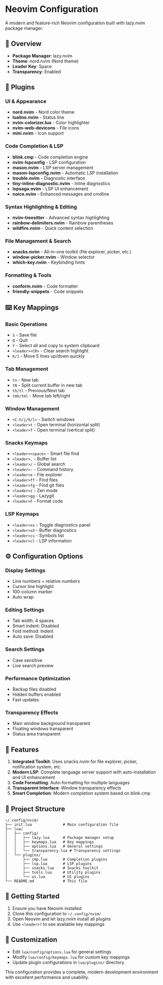 # Neovim Configuration

A modern and feature-rich Neovim configuration built with lazy.nvim package manager.

## 🎯 Overview

- **Package Manager**: lazy.nvim
- **Theme**: nord.nvim (Nord theme)
- **Leader Key**: Space
- **Transparency**: Enabled

## 🔌 Plugins

### UI & Appearance
- **nord.nvim** - Nord color theme
- **lualine.nvim** - Status line
- **nvim-colorizer.lua** - Color highlighter
- **nvim-web-devicons** - File icons
- **mini.nvim** - Icon support

### Code Completion & LSP
- **blink.cmp** - Code completion engine
- **nvim-lspconfig** - LSP configuration
- **mason.nvim** - LSP server management
- **mason-lspconfig.nvim** - Automatic LSP installation
- **trouble.nvim** - Diagnostic interface
- **tiny-inline-diagnostic.nvim** - Inline diagnostics
- **lspsaga.nvim** - LSP UI enhancement
- **noice.nvim** - Enhanced messages and cmdline

### Syntax Highlighting & Editing
- **nvim-treesitter** - Advanced syntax highlighting
- **rainbow-delimiters.nvim** - Rainbow parentheses
- **wildfire.nvim** - Quick content selection

### File Management & Search
- **snacks.nvim** - All-in-one toolkit (file explorer, picker, etc.)
- **window-picker.nvim** - Window selector
- **which-key.nvim** - Keybinding hints

### Formatting & Tools
- **conform.nvim** - Code formatter
- **friendly-snippets** - Code snippets

## ⌨️ Key Mappings

### Basic Operations
- `S` - Save file
- `Q` - Quit
- `Y` - Select all and copy to system clipboard
- `<leader><CR>` - Clear search highlight
- `K/J` - Move 5 lines up/down quickly

### Tab Management
- `tn` - New tab
- `tN` - Split current buffer in new tab
- `th/tl` - Previous/Next tab
- `tmh/tml` - Move tab left/right

### Window Management
- `<C-h/j/k/l>` - Switch windows
- `<leader>t` - Open terminal (horizontal split)
- `<leader>T` - Open terminal (vertical split)

### Snacks Keymaps
- `<leader><space>` - Smart file find
- `<leader>,` - Buffer list
- `<leader>/` - Global search
- `<leader>:` - Command history
- `<leader>e` - File explorer
- `<leader>ff` - Find files
- `<leader>fg` - Find git files
- `<leader>z` - Zen mode
- `<leader>gg` - Lazygit
- `<leader>F` - Format code

### LSP Keymaps
- `<leader>xx` - Toggle diagnostics panel
- `<leader>xX` - Buffer diagnostics
- `<leader>cs` - Symbols list
- `<leader>cl` - LSP information

## ⚙️ Configuration Options

### Display Settings
- Line numbers + relative numbers
- Cursor line highlight
- 100-column marker
- Auto wrap

### Editing Settings
- Tab width: 4 spaces
- Smart indent: Disabled
- Fold method: Indent
- Auto save: Disabled

### Search Settings
- Case sensitive
- Live search preview

### Performance Optimization
- Backup files disabled
- Hidden buffers enabled
- Fast updates

### Transparency Effects
- Main window background transparent
- Floating windows transparent
- Status area transparent

## 🎨 Features

1. **Integrated Toolkit**: Uses snacks.nvim for file explorer, picker, notification system, etc.
2. **Modern LSP**: Complete language server support with auto-installation and UI enhancement
3. **Code Formatting**: Auto-formatting for multiple languages
4. **Transparent Interface**: Window transparency effects
5. **Smart Completion**: Modern completion system based on blink.cmp

## 📁 Project Structure

```
~/.config/nvim/
├── init.lua              # Main configuration file
├── lua/
│   ├── config/
│   │   ├── lazy.lua      # Package manager setup
│   │   ├── keymaps.lua   # Key mappings
│   │   ├── options.lua   # General settings
│   │   └── transparency.lua # Transparency settings
│   └── plugins/
│       ├── cmp.lua       # Completion plugins
│       ├── lsp.lua       # LSP plugins
│       ├── snacks.lua    # Snacks toolkit
│       ├── tools.lua     # Utility plugins
│       └── ui.lua        # UI plugins
└── README.md             # This file
```

## 🚀 Getting Started

1. Ensure you have Neovim installed
2. Clone this configuration to `~/.config/nvim/`
3. Open Neovim and let lazy.nvim install all plugins
4. Use `<leader>?` to see available key mappings

## 🔧 Customization

- Edit `lua/config/options.lua` for general settings
- Modify `lua/config/keymaps.lua` for custom key mappings
- Update plugin configurations in `lua/plugins/` directory

This configuration provides a complete, modern development environment with excellent performance and usability.